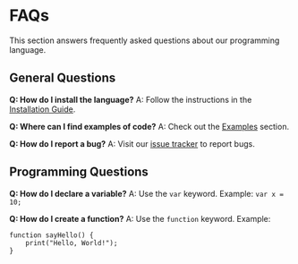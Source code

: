 # FAQs

This section answers frequently asked questions about our programming language.

## General Questions

**Q: How do I install the language?**
A: Follow the instructions in the [Installation Guide](../installation.md).

**Q: Where can I find examples of code?**
A: Check out the [Examples](../grammar/examples.md) section.

**Q: How do I report a bug?**
A: Visit our [issue tracker](https://example.com/issues) to report bugs.

## Programming Questions

**Q: How do I declare a variable?**
A: Use the `var` keyword. Example: `var x = 10;`

**Q: How do I create a function?**
A: Use the `function` keyword. Example:

```our_language
function sayHello() {
    print("Hello, World!");
}
```
